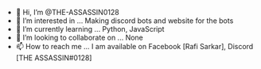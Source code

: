 - 👋 Hi, I’m @THE-ASSASSIN0128
- 👀 I’m interested in ... Making discord bots and website for the bots
- 🌱 I’m currently learning ... Python, JavaScript
- 💞️ I’m looking to collaborate on ... None
- 📫 How to reach me ... I am available on Facebook [Rafi Sarkar], Discord [THE ASSASSIN#0128]

<!---
THE-ASSASSIN0128/THE-ASSASSIN0128 is a ✨ special ✨ repository because its `README.md` (this file) appears on your GitHub profile.
You can click the Preview link to take a look at your changes.
--->
